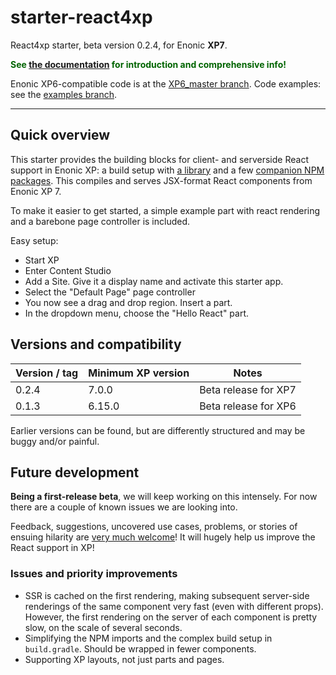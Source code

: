 # starter-react4xp

React4xp starter, beta version 0.2.4, for Enonic **XP7**. 

<strong style="color:darkgreen">See [the documentation](https://developer.enonic.com/templates/react4xp) for introduction and comprehensive info!</strong>

Enonic XP6-compatible code is at the [XP6_master branch](https://github.com/enonic/starter-react4xp/tree/XP6_master). Code examples: see the [examples branch](https://github.com/enonic/starter-react4xp/tree/examples).

---

## Quick overview

This starter provides the building blocks for client- and serverside React support in Enonic XP: a build setup with [a library](https://github.com/enonic/lib-react4xp) and a few [companion NPM packages](https://github.com/enonic/lib-react4xp#npm-package-overview). This compiles and serves JSX-format React components from Enonic XP 7.

To make it easier to get started, a simple example part with react rendering and a barebone page controller is included. 

Easy setup: 

- Start XP
- Enter Content Studio
- Add a Site. Give it a display name and activate this starter app. 
- Select the "Default Page" page controller
- You now see a drag and drop region. Insert a part.
- In the dropdown menu, choose the "Hello React" part.


## Versions and compatibility

| Version / tag    | Minimum XP version | Notes |
| ---------------- | ---------- | --------------|
| 0.2.4            | 7.0.0  | Beta release for XP7 |
| 0.1.3            | 6.15.0 | Beta release for XP6 |

Earlier versions can be found, but are differently structured and may be buggy and/or painful.

## Future development

**Being a first-release beta**, we will keep working on this intensely. For now there are a couple of known issues we are looking into.
 
Feedback, suggestions, uncovered use cases, problems, or stories of ensuing hilarity are [very much welcome](https://github.com/enonic/starter-react4xp/issues)! It will hugely help us improve the React support in XP!

### Issues and priority improvements
  - SSR is cached on the first rendering, making subsequent server-side renderings of the same component very fast (even with different props). However, the first rendering on the server of each component is pretty slow, on the scale of several seconds.
  - Simplifying the NPM imports and the complex build setup in `build.gradle`. Should be wrapped in fewer components.  
  - Supporting XP layouts, not just parts and pages.

